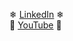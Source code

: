 ❄ [LinkedIn](https://www.linkedin.com/in/ai-yukino/) ❄  
🌸 [YouTube](https://www.youtube.com/channel/UCpWeXKKarcHoy5c1LvjSQMg/featured) 🌸
